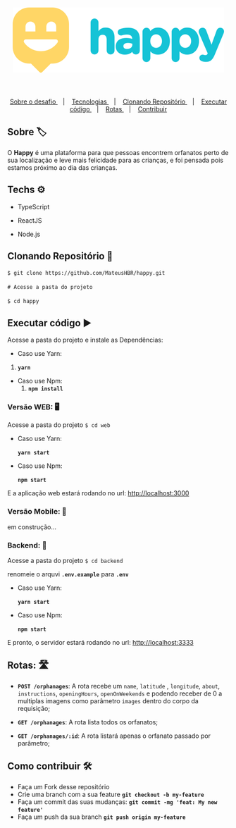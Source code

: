 

<h1 align="center">
	<img src="./logo.svg" alt="Logo"/>    
</h1>


​	

<p align="center">
	<a href="#about"> Sobre o desafio </a>&nbsp;&nbsp;&nbsp;|&nbsp;&nbsp;&nbsp;
  	<a href="#techs"> Tecnologias </a>&nbsp;&nbsp;&nbsp;|&nbsp;&nbsp;&nbsp;
   	<a href="#clone"> Clonando Repositório </a>&nbsp;&nbsp;&nbsp;|&nbsp;&nbsp;&nbsp;
    <a href="#exec"> Executar código </a>&nbsp;&nbsp;&nbsp;|&nbsp;&nbsp;&nbsp;
    <a href="#routes"> Rotas </a>&nbsp;&nbsp;&nbsp;|&nbsp;&nbsp;&nbsp;
    <a href="#contribute"> Contribuir </a>
</p>





## Sobre 🏷<a name="about" />

O **Happy** é uma plataforma para que pessoas encontrem orfanatos perto de sua localização e leve mais felicidade para as crianças, e foi pensada pois estamos próximo ao dia das crianças.



## Techs ​⚙ ​<a name="techs" />

- TypeScript

- ReactJS

- Node.js

  

## Clonando Repositório 🧲 <a name="clone"/>


	$ git clone https://github.com/MateusHBR/happy.git
		
	# Acesse a pasta do projeto
	
	$ cd happy


## Executar código  ▶️ <a name="exec" />

Acesse a pasta do projeto e instale as Dependências:

- Caso use Yarn:
  
1. **`yarn`**

- Caso use Npm:
  1. **`npm install`**
  
     

### Versão WEB: :desktop_computer:

Acesse a pasta do projeto `$ cd web`

- Caso use Yarn:

  **`yarn start`**

- Caso use Npm:

  **`npm start`**

  

E a aplicação web estará rodando no url: <a href="http://localhost:3000" target="_blank">http://localhost:3000 </a>



### Versão Mobile: 📱

em construção...



### Backend: 💼

Acesse a pasta do projeto `$ cd backend`

renomeie o arquvi **`.env.example`** para **`.env`**

- Caso use Yarn:

  **`yarn start`**

- Caso use Npm:

  **`npm start`**

E pronto, o servidor estará rodando no url: <a href="http://localhost:3333" target="_blank">http://localhost:3333 </a>



## Rotas: 🛣️ <a name="routes" />

- **`POST /orphanages`**: A rota recebe um `name`, `latitude` , `longitude`, `about`,  `instructions`, `openingHours`,  `openOnWeekends` e podendo receber de 0 a multiplas imagens como parâmetro `images` dentro do corpo da requisição;

- **`GET /orphanages`**: A rota lista todos os orfanatos;

- **`GET /orphanages/:id`**: A rota listará apenas o orfanato passado por parâmetro;

  

## Como contribuir 🛠 <a name="contribute" />

- Faça um Fork desse repositório
- Crie uma branch com a sua feature  **`git checkout -b my-feature`**
- Faça um commit das suas mudanças: **`git commit -mg 'feat: My new feature'`**
- Faça um push da sua branch **`git push origin my-feature`**
